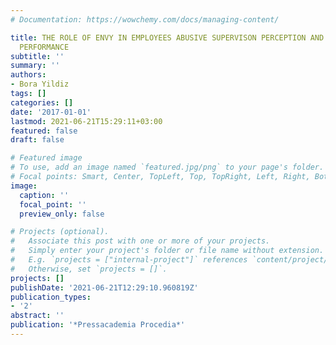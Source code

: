 ```yaml
---
# Documentation: https://wowchemy.com/docs/managing-content/

title: THE ROLE OF ENVY IN EMPLOYEES ABUSIVE SUPERVISON PERCEPTION AND CONTEXTUAL
  PERFORMANCE
subtitle: ''
summary: ''
authors:
- Bora Yildiz
tags: []
categories: []
date: '2017-01-01'
lastmod: 2021-06-21T15:29:11+03:00
featured: false
draft: false

# Featured image
# To use, add an image named `featured.jpg/png` to your page's folder.
# Focal points: Smart, Center, TopLeft, Top, TopRight, Left, Right, BottomLeft, Bottom, BottomRight.
image:
  caption: ''
  focal_point: ''
  preview_only: false

# Projects (optional).
#   Associate this post with one or more of your projects.
#   Simply enter your project's folder or file name without extension.
#   E.g. `projects = ["internal-project"]` references `content/project/deep-learning/index.md`.
#   Otherwise, set `projects = []`.
projects: []
publishDate: '2021-06-21T12:29:10.960819Z'
publication_types:
- '2'
abstract: ''
publication: '*Pressacademia Procedia*'
---
```

